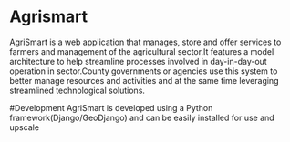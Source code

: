 # Agrismart
AgriSmart is a web application that manages, store and offer services to farmers and management of the agricultural sector.It features a model architecture to help streamline processes involved in day-in-day-out operation in sector.County governments or agencies use this system to better manage resources and activities and at the same time leveraging streamlined technological solutions.

#Development
AgriSmart is developed using a Python framework(Django/GeoDjango) and can be easily installed for use and upscale
